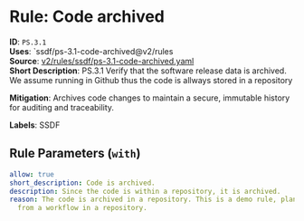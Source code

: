 # Rule: Code archived

**ID**: `PS.3.1`  
**Uses**: `ssdf/ps-3.1-code-archived@v2/rules  
**Source**: [v2/rules/ssdf/ps-3.1-code-archived.yaml](https://github.com/scribe-public/sample-policies/v2/rules/ssdf/ps-3.1-code-archived.yaml)  
**Short Description**: PS.3.1 Verify that the software release data is archived.
We assume running in Github thus the code is allways stored in a repository
  
**Mitigation**: Archives code changes to maintain a secure, immutable history for auditing and traceability.
  
**Labels**: SSDF

## Rule Parameters (`with`)

```yaml
allow: true
short_description: Code is archived.
description: Since the code is within a repository, it is archived.
reason: The code is archived in a repository. This is a demo rule, planned to run
  from a workflow in a repository.
```
